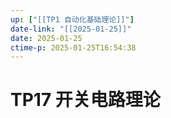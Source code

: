 ```yaml
---
up: ["[[TP1 自动化基础理论]]"]
date-link: "[[2025-01-25]]"
date: 2025-01-25
ctime-p: 2025-01-25T16:54:38
---
```


# TP17 开关电路理论
